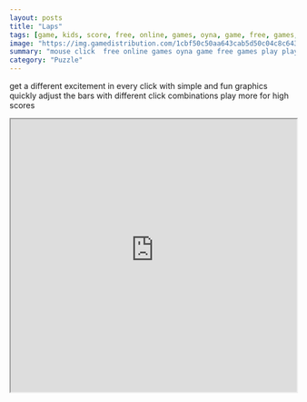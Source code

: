 ```yaml
---
layout: posts
title: "Laps"
tags: [game, kids, score, free, online, games, oyna, game, free, games, play, play, games]
image: "https://img.gamedistribution.com/1cbf50c50aa643cab5d50c04c8c6430b.jpg"
summary: "mouse click  free online games oyna game free games play play games"
category: "Puzzle"
---
```


get a different excitement in every click with simple and fun graphics quickly adjust the bars with different click combinations play more for high scores

<iframe width="100%" height="480px;" src="https://html5.gamedistribution.com/1cbf50c50aa643cab5d50c04c8c6430b/"></iframe>